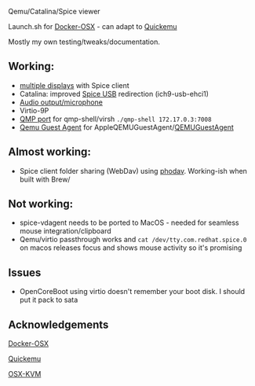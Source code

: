 Qemu/Catalina/Spice viewer

Launch.sh for [Docker-OSX](https://github.com/sickcodes/Docker-OSX) - can adapt to [Quickemu](https://github.com/wimpysworld/quickemu)

Mostly my own testing/tweaks/documentation.

## Working: 

- [multiple displays](https://github.com/jpmorrison/OSX-Qemu/issues/2) with Spice client
- Catalina: improved [Spice USB](https://github.com/jpmorrison/OSX-Qemu/issues/5#issue-1035464801) redirection (ich9-usb-ehci1)
- [Audio output/microphone](https://github.com/jpmorrison/OSX-Qemu/issues/4#issue-1035457873)
- Virtio-9P
- [QMP port](https://github.com/jpmorrison/OSX-Qemu/issues/3#issue-1035396452) for qmp-shell/virsh  `./qmp-shell 172.17.0.3:7008`
- [Qemu Guest Agent](https://github.com/jpmorrison/OSX-Qemu/issues/6#issue-1035504816) for AppleQEMUGuestAgent/[QEMUGuestAgent](https://wiki.qemu.org/Features/GuestAgent)

## Almost working:

- Spice client folder sharing (WebDav) using [phodav](https://gitlab.gnome.org/jpmorrison/phodav). Working-ish when built with Brew/

## Not working:

- spice-vdagent needs to be ported to MacOS - needed for seamless mouse integration/clipboard
- Qemu/virtio passthrough works and `cat /dev/tty.com.redhat.spice.0` on macos releases focus and shows mouse activity so it's promising

## Issues

- OpenCoreBoot using virtio doesn't remember your boot disk. I should put it pack to sata

## Acknowledgements

 [Docker-OSX](https://github.com/sickcodes/Docker-OSX) 
 
 [Quickemu](https://github.com/wimpysworld/quickemu)
 
 [OSX-KVM](https://github.com/kholia/OSX-KVM)
 
 
